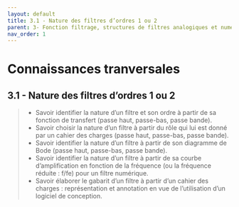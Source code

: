 ```yaml
---
layout: default
title: 3.1 - Nature des filtres d’ordres 1 ou 2
parent: 3- Fonction filtrage, structures de filtres analogiques et numériques
nav_order: 1
---
```


# Connaissances tranversales

## 3.1 - Nature des filtres d’ordres 1 ou 2

> - Savoir identifier la nature d’un filtre et son ordre à partir de sa fonction de transfert (passe haut, passe-bas, passe bande).
> - Savoir choisir la nature d’un filtre à partir du rôle qui lui est donné par un cahier des charges (passe haut, passe-bas, passe bande).
> - Savoir identifier la nature d’un filtre à partir de son diagramme de Bode (passe haut, passe-bas, passe bande).
> - Savoir identifier la nature d’un filtre à partir de sa courbe d’amplification en fonction de la fréquence (ou la fréquence réduite : f/fe) pour un filtre numérique.
> - Savoir élaborer le gabarit d’un filtre à partir d’un cahier des charges : représentation et annotation en vue de l’utilisation d’un logiciel de conception.
